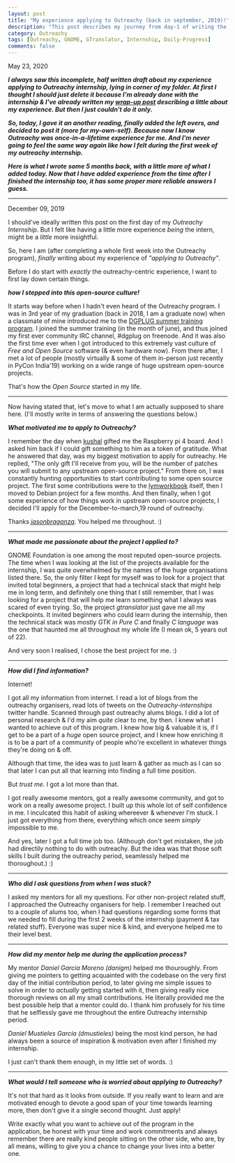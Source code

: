 ```yaml
---
layout: post
title: "My experience applying to Outreachy (back in september, 2019)!"
description: "This post describes my journey from day-1 of writing the initial application to right now me actually being an Outreachy intern."
category: Outreachy
tags: [Outreachy, GNOME, GTranslator, Internship, Daily-Progress]
comments: false
---
```


May 23, 2020

***I always saw this incomplete, half written draft about my experience applying to Outreachy internship, lying in corner of my folder. At first I thought I should just delete it because I'm already done with the internship & I've already written my [wrap-up post](https://priyankasaggu11929.github.io/outreachy/2020/03/03/Outreachy-final-post.html) describing a little about my experience. But then I just couldn't do it only.***

***So, today, I gave it an another reading, finally added the left overs, and decided to post it (more for my-own-self). Because now I know Outreachy was once-in-a-lifetime experience for me. And I'm never going to feel the same way again like how I felt during the first week of my outreachy internship.***

***Here is what I wrote some 5 months back, with a little more of what I added today. Now that I have added experience from the time after I finished the internship too, it has some proper more reliable answers I guess.***

---

December 09, 2019

I should've ideally written this post on the first day of my *Outreachy Internship*. But I felt like having a little more experience *being* the intern, might be a *little* more insightful.

So, here I am (after completing a whole first week into the Outreachy program), *finally* writing about my experience of *"applying to Outreachy"*. 

Before I do start with *exactly* the outreachy-centric experience, I want to first lay down certain things. 

***how I stepped into this open-source culture!***

It starts way before when I hadn't even heard of the Outreachy program. I was in 3rd year of my graduation (back in 2018, I am a graduate now) when a classmate of mine introduced me to the [DGPLUG summer training program](https://dgplug.org/archive/). I joined the summer training (in the month of june), and thus joined my first ever community IRC channel, #dgplug on freenode. And it was also the first time ever when I got introduced to this extremely vast culture of *Free and Open Source* software (& even hardware now). From there after, I met a lot of people (mostly virtually & some of them in-person just recently in PyCon India'19) working on a wide range of huge upstream open-source projects. 

That's how the *Open Source* started in my life.

---

Now having stated that, let's move to what I am actually supposed to share here. (I'll mostly write in terms of answering the questions below.)


***What motivated me to apply to Outreachy?***

I remember the day when [kushal](https://kushaldas.in) gifted me the Raspberry pi 4 board. And I asked him back if I could gift something to him as a token of gratitude. What he answered that day, was my biggest motivation to apply for outreachy. He replied, "The only gift I'll receive from you, will be the number of patches you will submit to any upstream open-source project." From there on, I was constantly hunting opportunities to start contributing to some open source project. The first some contributions were to the [lymworkbook](https://github.com/kushaldas/lymworkbook) itself, then I moved to Debian project for a few months. And then finally, when I got some experience of how things work in upstream open-source projects, I decided I'll apply for the December-to-march,19 round of outreachy.


Thanks *[jasonbraganza](www.mjbraganza.com)*. You helped me throughout. :)

---

***What made me passionate about the project I applied to?***

 GNOME Foundation is one among the most reputed open-source projects. The time when I was looking at the list of the projects available for the internship, I was quite overwhelmed by the names of the huge organisations listed there. So, the only filter I kept for myself was to look for a project that invited total beginners, a project that had a technical stack that might help me in long term, and definitely one thing that I still remember, that I was looking for a project that will help me learn something what I always was scared of even trying. So, the project *gtranslator* just gave me all my checkpoints. It invited beginners who could learn during the internship, then the technical stack was mostly *GTK in Pure C* and finally *C language* was the one that haunted me all throughout my whole life (I mean ok, 5 years out of 22).

And very soon I realised, I chose the best project for me. :)

---

***How did I find information?***

Internet!

I got all my information from internet. I read a lot of blogs from the outreachy organisers, read lots of tweets on the *Outreachy-internships* twitter handle. Scanned through past outreachy alums blogs. I did a lot of personal research & I'd my aim *quite* clear to me, by then. I knew what I wanted to achieve out of this program. I knew how big & valuable it is, if I get to be a part of a *huge* open source project, and I knew how enriching it is to be a part of a community of people who're excellent in whatever things they're doing on & off.

Although that time, the idea was to just learn & gather as much as I can so that later I can put all that learning into finding a full time position.

But *trust me*. I got a lot more than that. 

I got really awesome mentors, got a really awesome community, and got to work on a really awesome project. I built up this whole lot of self confidence in me. I inculcated this habit of asking whereever & whenever I'm stuck. I just got everything from there, everything which once seem *simply* impossible to me.

And yes, later I got a full time job too. (Although don't get mistaken, the job had directily nothing to do with outreachy. But the idea was that those soft skills I built during the outreachy period, seamlessly helped me thoroughout.) :)

---

***Who did I ask questions from when I was stuck?***

I asked my mentors for all my questions. For other non-project related stuff, I approached the Outreachy organisers for help. I remember I reached out to a couple of alums too, when I had questions regarding some forms that we needed to fill during the first 2 weeks of the internship (payment & tax related stuff). Everyone was super nice & kind, and everyone helped me to their level best.

---

***How did my mentor help me during the application process?***

My mentor *Daniel Garcia Moreno (danigm)* helped me thouroughly. From giving me pointers to getting acquainted with the codebase on the very first day of the initial contribution period, to later giving me simple issues to solve in order to *actually* getting started with it, then giving really nice thorough reviews on all my small contributions. He literally provided me the best possible help that a mentor could do. I thank him profusely for his time that he selflessly gave me throughout the entire Outreachy internship period. 

*Daniel Mustieles García (dmustieles)* being the most kind person, he had always been a source of inspiration & motivation even after I finished my internship.

I just can't thank them enough, in my little set of words. :)

---

***What would I tell someone who is worried about applying to Outreachy?***

It's not that hard as it looks from outside. If you really want to learn and are motivated enough to devote a good span of your time towards learning more, then don't give it a single second thought. Just apply!

Write exactly what you want to achieve out of the program in the application, be honest with your time and work commitments and always remember there are really kind people sitting on the other side, who are, by all means, willing to give you a chance to change your lives into a better one.
